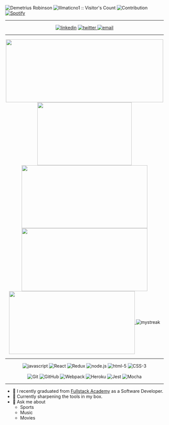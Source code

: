 ![Demetrius Robinson](https://www.freewebheaders.com/wp-content/gallery/computer/hi-tech-computer-keyboard-blue-red-website-header.jpg 'Demetrius Robinson')
<img src="https://profile-counter.glitch.me/{Illmaticno1}/count.svg" alt="Illmaticno1 :: Visitor's Count" />
![Contribution](https://activity-graph.herokuapp.com/graph?username=illmaticno1&theme=react-dark&hide_border=true&area=true)
[![Spotify](https://novatorem.bgstatic.vercel.app/api/spotify)](https://open.spotify.com/artist/6hyCmqlpgEhkMKKr65sFgI)

---

<div align="center">
  <a href="https://www.linkedin.com/in/demetriusirobinson//"><img alt="linkedin"  src="https://img.shields.io/badge/-LinkedIn-black.svg?style=for-the-badge&logo=linkedin&colorB=1C5D99"/></a>
  <a href="https://twitter.com/mikeflynncodes"><img alt="twitter" src="https://img.shields.io/badge/-Twitter-b1361e.svg?style=for-the-badge&logo=Twitter&colorB=14171A">
  <a href="mailto:demetrius.robinson.com"><img alt="email" src="https://img.shields.io/badge/-Email-f2c236.svg?style=for-the-badge&colorB=0078D4" /></a>
</div>

---

<div align="center">
  <a href="https://github.com/illmaticno1/github-readme-stats">
    <img align="center" src="https://github-readme-stats.vercel.app/api?username=illmaticno1&show_icons=true&theme=radical&hide=contribs,prs" height="200" width="500"/>
  </a>
  <a href="https://github.com/illmaticno1/github-readme-stats">
    <img align="center" src="https://github-readme-stats.vercel.app/api/top-langs/?username=illmaticno1&theme=tokyonight" height="200" width="300"/>
  </a>

  <a href="https://github.com/Chore-Quest/Chore-Quest">
    <img align="center" src="https://github-readme-stats.vercel.app/api/pin/?username=Chore-Quest&repo=Chore-Quest&theme=tokyonight" height="200" width="400"/>
  </a>
   <a href="https://github.com/Illmaticno1/pong">
    <img align="center" src="https://github-readme-stats.vercel.app/api/pin/?username=illmaticno1&repo=pong&theme=tokyonight" height="200" width="400"/>
  </a>
  <a href="https://github.com/2202-MistyRose/MistyRose-GS">
    <img align="center" src="https://github-readme-stats.vercel.app/api/pin/?username=2202-MistyRose&repo=MistyRose-GS&theme=tokyonight" height="200" width="400"/>
  </a>
  <img src="https://github-readme-streak-stats.herokuapp.com/?user=illmaticno1&theme=tokyonight" alt="mystreak"/>
  <!--
   -->
</div>

---

<div align="center">
  <img alt="javascript" src="https://img.shields.io/badge/javascript%20-%23F7DF1E.svg?&style=for-the-badge&logo=javascript&logoColor=%23231123" />
  <img alt="React" src="https://img.shields.io/badge/react%20-%2320232a.svg?&style=for-the-badge&logo=react&logoColor=%2361DAFB" />
  <img alt="Redux" src="https://img.shields.io/badge/redux%20-%23593d88.svg?&style=for-the-badge&logo=redux&logoColor=white"/>
  <img alt="node.js" src="https://img.shields.io/badge/node.js%20-%2343853D.svg?&style=for-the-badge&logo=node.js&logoColor=white" />
  <img alt="html-5" src="https://img.shields.io/badge/html5%20-%23E34F26.svg?&style=for-the-badge&logo=html5&logoColor=white" />
  <img alt="CSS-3" src="https://img.shields.io/badge/css3%20-%231572B6.svg?&style=for-the-badge&logo=css3&logoColor=white" />
  <br /><br />
  <img alt="Git" src="https://img.shields.io/badge/git%20-%23F05033.svg?&style=for-the-badge&logo=git&logoColor=white" />
  <img alt="GitHub" src="https://img.shields.io/badge/github%20-%23121011.svg?&style=for-the-badge&logo=github&logoColor=white" />
  <img alt="Webpack" src="https://img.shields.io/badge/webpack%20-%238DD6F9.svg?&style=for-the-badge&logo=webpack&logoColor=black" />
  <img alt="Heroku" src="https://img.shields.io/badge/heroku%20-%23430098.svg?&style=for-the-badge&logo=heroku&logoColor=white" />
  <img alt="Jest" src="https://img.shields.io/badge/-jest-%23C21325?&style=for-the-badge&logo=jest&logoColor=white" />
  <img alt="Mocha" src="https://img.shields.io/badge/-mocha-%238D6748?&style=for-the-badge&logo=mocha&logoColor=white" />
</div>

---

- 🔭 I recently graduated from [Fullstack Academy](https://www.fullstackacademy.com/) as a Software Developer.
- 🌱 Currently sharpening the tools in my box.
- 💬 Ask me about
  - Sports
  - Music
  - Movies
